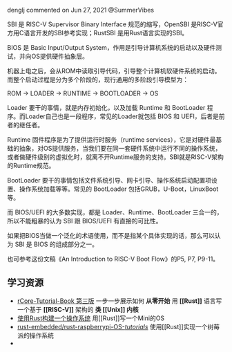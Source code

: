 denglj commented on Jun 27, 2021
@SummerVibes

SBI 是 RISC-V Supervisor Binary Interface 规范的缩写，OpenSBI 是RISC-V官方用C语言开发的SBI参考实现；RustSBI 是用Rust语言实现的SBI。

BIOS 是 Basic Input/Output System，作用是引导计算机系统的启动以及硬件测试，并向OS提供硬件抽象层。

机器上电之后，会从ROM中读取引导代码，引导整个计算机软硬件系统的启动。而整个启动过程是分为多个阶段的，现行通用的多阶段引导模型为：

ROM -> LOADER -> RUNTIME -> BOOTLOADER -> OS

Loader 要干的事情，就是内存初始化，以及加载 Runtime 和 BootLoader 程序。而Loader自己也是一段程序，常见的Loader就包括 BIOS 和 UEFI，后者是前者的继任者。

Runtime 固件程序是为了提供运行时服务（runtime services），它是对硬件最基础的抽象，对OS提供服务，当我们要在同一套硬件系统中运行不同的操作系统，或者做硬件级别的虚拟化时，就离不开Runtime服务的支持。SBI就是RISC-V架构的Runtime规范。

BootLoader 要干的事情包括文件系统引导、网卡引导、操作系统启动配置项设置、操作系统加载等等。常见的 BootLoader 包括GRUB，U-Boot，LinuxBoot等。

而 BIOS/UEFI 的大多数实现，都是 Loader、Runtime、BootLoader 三合一的，所以不能粗暴的认为 SBI 跟 BIOS/UEFI 有直接的可比性。

如果把BIOS当做一个泛化的术语使用，而不是指某个具体实现的话，那么可以认为 SBI 是 BIOS 的组成部分之一。

也可参考这份文稿《An Introduction to RISC-V Boot Flow》的P5, P7, P9-11。


## 学习资源
- [rCore-Tutorial-Book 第三版](http://rcore-os.cn/rCore-Tutorial-Book-v3/index.html)  一步一步展示如何 **从零开始** 用 **[[Rust]]** 语言写一个基于 **[[RISC-V]]** 架构的 **类 [[Unix]] 内核**
- [使用Rust构建一个操作系统](https://os.phil-opp.com/zh-CN/)  用[[Rust]]写一个Mini的OS
- [rust-embedded/rust-raspberrypi-OS-_tutorials_](https://github.com/rust-embedded/rust-raspberrypi-OS-tutorials) 使用[[Rust]]实现一个树莓派的操作系统
- 